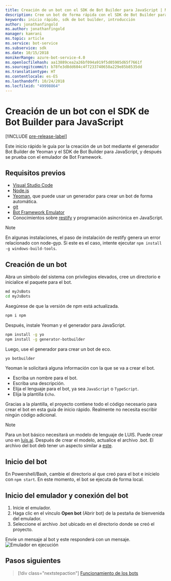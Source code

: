 ```yaml
---
title: Creación de un bot con el SDK de Bot Builder para JavaScript | Microsoft Docs
description: Cree un bot de forma rápida con el SDK de Bot Builder para JavaScript.
keywords: inicio rápido, sdk de bot builder, introducción
author: jonathanfingold
ms.author: jonathanfingold
manager: kamrani
ms.topic: article
ms.service: bot-service
ms.subservice: sdk
ms.date: 10/15/2018
monikerRange: azure-bot-service-4.0
ms.openlocfilehash: aa13889cea2a26bf094a919f5d05905d65f7661f
ms.sourcegitcommit: b78fe3d8dd604c4f7233740658a229e85b8535dd
ms.translationtype: HT
ms.contentlocale: es-ES
ms.lasthandoff: 10/24/2018
ms.locfileid: "49998864"
---
```

# <a name="create-a-bot-with-the-bot-builder-sdk-for-javascript"></a>Creación de un bot con el SDK de Bot Builder para JavaScript

[!INCLUDE [pre-release-label](../includes/pre-release-label.md)]

Este inicio rápido le guía por la creación de un bot mediante el generador Bot Builder de Yeoman y el SDK de Bot Builder para JavaScript, y después se prueba con el emulador de Bot Framework. 

## <a name="prerequisites"></a>Requisitos previos

- [Visual Studio Code](https://www.visualstudio.com/downloads)
- [Node.js](https://nodejs.org/)
- [Yeoman](http://yeoman.io/), que puede usar un generador para crear un bot de forma automática.
- [git](https://git-scm.com/)
- [Bot Framework Emulator](https://github.com/Microsoft/BotFramework-Emulator)
- Conocimientos sobre [restify](http://restify.com/) y programación asincrónica en JavaScript.

> [!NOTE]
> En algunas instalaciones, el paso de instalación de restify genera un error relacionado con node-gyp.
> Si este es el caso, intente ejecutar `npm install -g windows-build-tools`.

## <a name="create-a-bot"></a>Creación de un bot

Abra un símbolo del sistema con privilegios elevados, cree un directorio e inicialice el paquete para el bot.

```bash
md myJsBots
cd myJsBots
```

Asegúrese de que la versión de npm está actualizada.
```bash
npm i npm
```

Después, instale Yeoman y el generador para JavaScript.

```bash
npm install -g yo
npm install -g generator-botbuilder
```

Luego, use el generador para crear un bot de eco.

```bash
yo botbuilder
```

Yeoman le solicitará alguna información con la que se va a crear el bot.

- Escriba un nombre para el bot.
- Escriba una descripción.
- Elija el lenguaje para el bot, ya sea `JavaScript` o `TypeScript`.
- Elija la plantilla `Echo`.

Gracias a la plantilla, el proyecto contiene todo el código necesario para crear el bot en esta guía de inicio rápido. Realmente no necesita escribir ningún código adicional.

> [!NOTE]
> Para un bot básico necesitará un modelo de lenguaje de LUIS. Puede crear uno en [luis.ai](https://www.luis.ai). Después de crear el modelo, actualice el archivo .bot. El archivo del bot deb tener un aspecto similar a [este](../v4sdk/bot-builder-service-file.md). 

## <a name="start-your-bot"></a>Inicio del bot

En Powershell/Bash, cambie el directorio al que creó para el bot e inícielo con `npm start`. En este momento, el bot se ejecuta de forma local.

## <a name="start-the-emulator-and-connect-your-bot"></a>Inicio del emulador y conexión del bot
1. Inicie el emulador.
2. Haga clic en el vínculo **Open bot** (Abrir bot) de la pestaña de bienvenida del emulador.
3. Seleccione el archivo .bot ubicado en el directorio donde se creó el proyecto.

Envíe un mensaje al bot y este responderá con un mensaje.
![Emulador en ejecución](../media/emulator-v4/emulator-running.png)

## <a name="next-steps"></a>Pasos siguientes

> [!div class="nextstepaction"]
> [Funcionamiento de los bots](../v4sdk/bot-builder-basics.md) 
